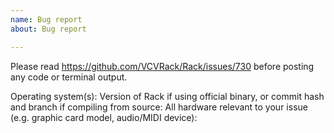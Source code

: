 ```yaml
---
name: Bug report
about: Bug report

---
```


Please read https://github.com/VCVRack/Rack/issues/730 before posting any code or terminal output.

Operating system(s):
Version of Rack if using official binary, or commit hash and branch if compiling from source:
All hardware relevant to your issue (e.g. graphic card model, audio/MIDI device):
